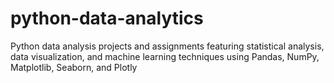 # python-data-analytics
Python data analysis projects and assignments featuring statistical analysis, data visualization, and machine learning techniques using Pandas, NumPy, Matplotlib, Seaborn, and Plotly
